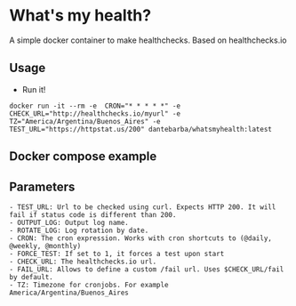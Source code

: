# What's my health?

A simple docker container to make healthchecks. Based on healthchecks.io

## Usage

- Run it!

`docker run -it --rm -e  CRON="* * * * *" -e CHECK_URL="http://healthchecks.io/myurl" -e TZ="America/Argentina/Buenos_Aires" -e TEST_URL="https://httpstat.us/200" dantebarba/whatsmyhealth:latest`

## Docker compose example

## Parameters

```
- TEST_URL: Url to be checked using curl. Expects HTTP 200. It will fail if status code is different than 200.
- OUTPUT_LOG: Output log name.
- ROTATE_LOG: Log rotation by date.
- CRON: The cron expression. Works with cron shortcuts to (@daily, @weekly, @monthly)
- FORCE_TEST: If set to 1, it forces a test upon start
- CHECK_URL: The healthchecks.io url.
- FAIL_URL: Allows to define a custom /fail url. Uses $CHECK_URL/fail by default.
- TZ: Timezone for cronjobs. For example America/Argentina/Buenos_Aires
```






